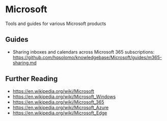 # Microsoft

Tools and guides for various Microsoft products

## Guides

* Sharing inboxes and calendars across Microsoft 365 subscriptions: https://github.com/hqsolomo/knowledgebase/Microsoft/guides/m365-sharing.md  

## Further Reading

* https://en.wikipedia.org/wiki/Microsoft  
* https://en.wikipedia.org/wiki/Microsoft_Windows  
* https://en.wikipedia.org/wiki/Microsoft_365
* https://en.wikipedia.org/wiki/Microsoft_Azure  
* https://en.wikipedia.org/wiki/Microsoft_Edge  
